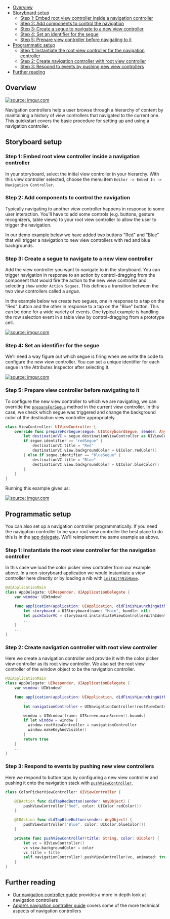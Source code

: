 <!-- START doctoc generated TOC please keep comment here to allow auto update -->
<!-- DON'T EDIT THIS SECTION, INSTEAD RE-RUN doctoc TO UPDATE -->

- [Overview](#overview)
- [Storyboard setup](#storyboard-setup)
  - [Step 1: Embed root view controller inside a navigation controller](#step-1-embed-root-view-controller-inside-a-navigation-controller)
  - [Step 2: Add components to control the navigation](#step-2-add-components-to-control-the-navigation)
  - [Step 3: Create a segue to navigate to a new view controller](#step-3-create-a-segue-to-navigate-to-a-new-view-controller)
  - [Step 4: Set an identifier for the segue](#step-4-set-an-identifier-for-the-segue)
  - [Step 5: Prepare view controller before navigating to it](#step-5-prepare-view-controller-before-navigating-to-it)
- [Programmatic setup](#programmatic-setup)
  - [Step 1: Instantiate the root view controller for the navigation controller](#step-1-instantiate-the-root-view-controller-for-the-navigation-controller)
  - [Step 2: Create navigation controller with root view controller](#step-2-create-navigation-controller-with-root-view-controller)
  - [Step 3: Respond to events by pushing new view controllers](#step-3-respond-to-events-by-pushing-new-view-controllers)
- [Further reading](#further-reading)

<!-- END doctoc generated TOC please keep comment here to allow auto update -->

## Overview
<a href="http://imgur.com/7STmvxL"><img src="http://i.imgur.com/7STmvxL.gif" title="source: imgur.com" /></a>

Navigation controllers help a user browse through a hierarchy of content
by maintaining a history of view controllers that navigated to the
current one.  This quickstart covers the basic procedure for setting up
and using a navigation controller.

## Storyboard setup

### Step 1: Embed root view controller inside a navigation controller
In your storyboard, select the initial view controller in your
hierarchy.  With this view controller selected, choose the menu item
`Editor -> Embed In -> Navigation Controller`.

### Step 2: Add components to control the navigation
Typically navigating to another view controller happens in response to
some user interaction.  You'll have to add some controls (e.g. buttons,
gesture recognizers, table views) to your root view controller to allow
the user to trigger the navigation.

In our demo example below we have added two buttons "Red" and "Blue"
that will trigger a navigation to new view controllers with red and blue
backgrounds.

### Step 3: Create a segue to navigate to a new view controller
Add the view controller you want to navigate to in the storyboard.  You
can trigger navigation in response to an action by control-dragging
from the component that would fire the action to the new view controller
and selecting `show` under `Action Segues`.  This defines a transition
between the two view controllers called a _segue_.

In the example below we create two segues, one in response to a tap on
the "Red" button and the other in response to a tap on the "Blue"
button.  This can be done for a wide variety of events.  One typical
example is handling the row selection event in a table view by
control-dragging from a prototype cell.

<a href="http://imgur.com/Tq6grSl"><img src="http://i.imgur.com/Tq6grSl.gif" title="source: imgur.com" /></a>

### Step 4: Set an identifier for the segue
We'll need a way figure out which segue is firing when we write the code
to configure the new view controller.  You can set a unique identifier for each
segue in the Attributes Inspector after selecting it.

<a href="http://imgur.com/sKRkV9n"><img src="http://i.imgur.com/sKRkV9n.gif" title="source: imgur.com" /></a>

### Step 5: Prepare view controller before navigating to it

To configure the new view controller to which we are navigating, we can
override the [`prepareForSegue`][prepareforsegue] method in the current
view controller.  In this case, we check which segue was triggered and
change the background color of the destination view controller
appropriately.

[prepareforsegue]: https://developer.apple.com/library/ios/documentation/UIKit/Reference/UIViewController_Class/index.html#//apple_ref/occ/instm/UIViewController/prepareForSegue:sender:

```swift
class ViewController: UIViewController {
    override func prepareForSegue(segue: UIStoryboardSegue, sender: AnyObject?) {
        let destinationVC = segue.destinationViewController as UIViewController
        if segue.identifier == "redSegue" {
            destinationVC.title = "Red"
            destinationVC.view.backgroundColor = UIColor.redColor()
        } else if segue.identifier == "blueSegue" {
            destinationVC.title = "Blue"
            destinationVC.view.backgroundColor = UIColor.blueColor()
        }
    }
}
```

Running this example gives us:

<a href="http://imgur.com/msRxYYM"><img src="http://i.imgur.com/msRxYYM.gif" title="source: imgur.com" /></a>

## Programmatic setup
You can also set up a navigation controller programmatically.  If you
need the navigation controller to be your root view controller the best
place to do this is in the [app delegate](Application-Architecture#programatically-setting-the-root-view-controller).
We'll reimplement the same example as above.

### Step 1: Instantiate the root view controller for the navigation controller
In this case we load the color picker view controller from our example
above.  In a non-storyboard application we would instantiate a view
controller here directly or by loading a nib with
[`initWithNibName`][initwithnibname].

[initwithnibname]: https://developer.apple.com/library/ios/documentation/UIKit/Reference/UIViewController_Class/#//apple_ref/occ/instm/UIViewController/initWithNibName:bundle:

```swift
@UIApplicationMain
class AppDelegate: UIResponder, UIApplicationDelegate {
    var window: UIWindow?

    func application(application: UIApplication, didFinishLaunchingWithOptions launchOptions: [NSObject: AnyObject]?) -> Bool {
        let storyboard = UIStoryboard(name: "Main", bundle: nil)
        let pickColorVC = storyboard.instantiateViewControllerWithIdentifier("PickAColor") as UIViewController
        ...
    }
    ...
}
```

### Step 2: Create navigation controller with root view controller
Here we create a navigation controller and provide it with the color
picker view controller as its root view controller.  We also set the
root view controller of the window object to be the navigation
controller.

```swift
@UIApplicationMain
class AppDelegate: UIResponder, UIApplicationDelegate {
    var window: UIWindow?

    func application(application: UIApplication, didFinishLaunchingWithOptions launchOptions: [NSObject: AnyObject]?) -> Bool {
        ...
        let navigationController = UINavigationController(rootViewController: pickColorVC)

        window = UIWindow(frame: UIScreen.mainScreen().bounds)
        if let window = window {
          window.rootViewController = navigationController
          window.makeKeyAndVisible()
        }
        return true
    }
    ...
}
```

### Step 3: Respond to events by pushing new view controllers
Here we respond to button taps by configuring a new view controller and
pushing it onto the navigation stack with [`pushViewController`][pushvc].

[pushvc]: https://developer.apple.com/library/ios/documentation/UIKit/Reference/UINavigationController_Class/index.html#//apple_ref/occ/instm/UINavigationController/pushViewController:animated:

```swift
class ColorPickerViewController: UIViewController {

    @IBAction func didTapRedButton(sender: AnyObject) {
        pushViewController("Red", color: UIColor.redColor())
    }

    @IBAction func didTapBlueButton(sender: AnyObject) {
        pushViewController("Blue", color: UIColor.blueColor())
    }

    private func pushViewController(title: String, color: UIColor) {
        let vc = UIViewController()
        vc.view.backgroundColor = color
        vc.title = title
        self.navigationController?.pushViewController(vc, animated: true)
    }
}
```

## Further reading
* [Our navigation controller guide](Navigation-Controller#) provides a
  more in depth look at navigation controllers
* [Apple's navigation controller guide][appleguide] covers some of the more
  technical aspects of navigation controllers

[appleguide]: https://developer.apple.com/library/ios/documentation/WindowsViews/Conceptual/ViewControllerCatalog/Chapters/NavigationControllers.html
